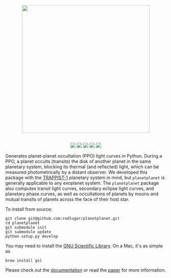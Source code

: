 <div align="center">
<img src="https://rodluger.github.io/planetplanet/_images/title.gif" width="400px">
</img>
<br/><br/>
<p><a href="https://travis-ci.com/rodluger/planetplanet"><img src="https://travis-ci.com/rodluger/planetplanet.svg?token=jABaFLLgJNHTWSqkT7CM&branch=master"/></a>
<a href="http://dx.doi.org/10.5281/zenodo.997391"><img src="https://img.shields.io/badge/doi-zenodo-568AB8.svg?style=flat"/></a>
<a href="https://raw.githubusercontent.com/rodluger/planetplanet/master/LICENSE?token=AI5FKxGMJTv55h2EE_AuXW2gofnIaRDeks5Zm0unwA%3D%3D"><img src="https://img.shields.io/badge/license-GPL-a2a2a2.svg?style=flat"/></a>
<a href="https://rodluger.github.io/planetplanet/PPOs.pdf"><img src="https://img.shields.io/badge/read-the_paper-fd7709.svg?style=flat"/></a>
<a href="https://rodluger.github.io/planetplanet/index.html"><img src="https://img.shields.io/badge/read-the_docs-AF5891.svg?style=flat"/></a>
</p>
</div>

Generates planet-planet occultation (PPO) light curves in Python. During a PPO, a planet
occults (transits) the disk of another planet in the same planetary system, blocking its thermal
(and reflected) light, which can be measured photometrically by a distant observer.
We developed this package with the [TRAPPIST-1](http://www.trappist.one) planetary system in mind, but `planetplanet`
is generally applicable to any exoplanet system. The `planetplanet` package also computes transit light curves, secondary eclipse light curves, and planetary phase curves, as well as occultations of planets by moons and mutual transits of planets
across the face of their host star.

To install from source:

```
git clone git@github.com:rodluger/planetplanet.git
cd planetplanet
git submodule init
git submodule update
python setup.py develop
```

You may need to install the [GNU Scientific Library](https://www.gnu.org/software/gsl/). On a Mac, it's as simple as

```
brew install gsl
```

Please check out the [documentation](https://rodluger.github.io/planetplanet/ndex.html) or read the [paper](https://rodluger.github.io/planetplanet/PPOs.pdf) for more information.
